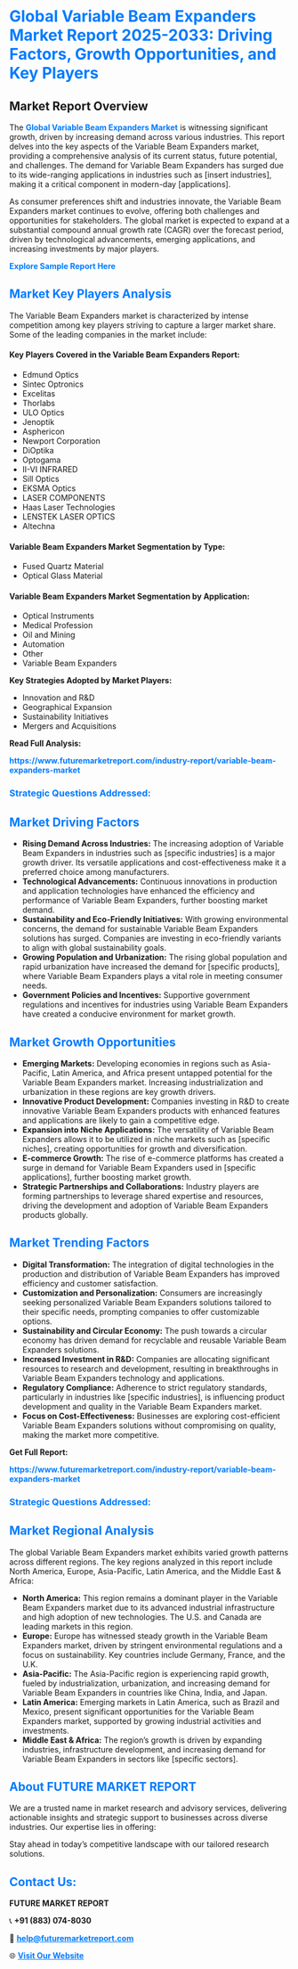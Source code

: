 <h1 style="color: #007BFF;">Global Variable Beam Expanders Market Report 2025-2033: Driving Factors, Growth Opportunities, and Key Players</h1>

<section id="overview">
<h2>Market Report Overview</h2>
<p>The <a href="https://www.futuremarketreport.com/industry-report/variable-beam-expanders-market" style="color: #007BFF; text-decoration: none;"><strong>Global Variable Beam Expanders Market</strong></a> is witnessing significant growth, driven by increasing demand across various industries. This report delves into the key aspects of the Variable Beam Expanders market, providing a comprehensive analysis of its current status, future potential, and challenges. The demand for Variable Beam Expanders has surged due to its wide-ranging applications in industries such as [insert industries], making it a critical component in modern-day [applications].</p>
<p>As consumer preferences shift and industries innovate, the Variable Beam Expanders market continues to evolve, offering both challenges and opportunities for stakeholders. The global market is expected to expand at a substantial compound annual growth rate (CAGR) over the forecast period, driven by technological advancements, emerging applications, and increasing investments by major players.</p>
</section>

<section id="overview">
<p><a href="https://www.futuremarketreport.com/request-sample/reportId=124789" style="color: #007BFF; text-decoration: none;"><strong>Explore Sample Report Here</strong></a></p>
</section>

<section id="key-players">
<h2 style="color: #007BFF;">Market Key Players Analysis</h2>
<p>The Variable Beam Expanders market is characterized by intense competition among key players striving to capture a larger market share. Some of the leading companies in the market include:</p>
<h4>Key Players Covered in the Variable Beam Expanders Report:</h4>
<ul><li>Edmund Optics</li><li>Sintec Optronics</li><li>Excelitas</li><li>Thorlabs</li><li>ULO Optics</li><li>Jenoptik</li><li>Asphericon</li><li>Newport Corporation</li><li>DiOptika</li><li>Optogama</li><li>II-VI INFRARED</li><li>Sill Optics</li><li>EKSMA Optics</li><li>LASER COMPONENTS</li><li>Haas Laser Technologies</li><li>LENSTEK LASER OPTICS</li><li>Altechna</li></ul>
<h4>Variable Beam Expanders Market Segmentation by Type:</h4>
<ul><li>Fused Quartz Material</li><li>Optical Glass Material</li></ul>

<h4>Variable Beam Expanders Market Segmentation by Application:</h4>
<ul><li>Optical Instruments</li><li>Medical Profession</li><li>Oil and Mining</li><li>Automation</li><li>Other</li><li>Variable Beam Expanders</li></ul>
<p><strong>Key Strategies Adopted by Market Players:</strong></p>
<ul>
<li>Innovation and R&D</li>
<li>Geographical Expansion</li>
<li>Sustainability Initiatives</li>
<li>Mergers and Acquisitions</li>
</ul>
</section>

<section>
<p><strong>Read Full Analysis: </strong></p><a href="https://www.futuremarketreport.com/industry-report/variable-beam-expanders-market" style="color: #007BFF; text-decoration: none;"><strong>https://www.futuremarketreport.com/industry-report/variable-beam-expanders-market</strong></a>
<h3 style="color: #007BFF;">Strategic Questions Addressed:</h3>
</section>

<section id="driving-factors">
<h2 style="color: #007BFF;">Market Driving Factors</h2>
<ul>
<li><strong>Rising Demand Across Industries:</strong> The increasing adoption of Variable Beam Expanders in industries such as [specific industries] is a major growth driver. Its versatile applications and cost-effectiveness make it a preferred choice among manufacturers.</li>
<li><strong>Technological Advancements:</strong> Continuous innovations in production and application technologies have enhanced the efficiency and performance of Variable Beam Expanders, further boosting market demand.</li>
<li><strong>Sustainability and Eco-Friendly Initiatives:</strong> With growing environmental concerns, the demand for sustainable Variable Beam Expanders solutions has surged. Companies are investing in eco-friendly variants to align with global sustainability goals.</li>
<li><strong>Growing Population and Urbanization:</strong> The rising global population and rapid urbanization have increased the demand for [specific products], where Variable Beam Expanders plays a vital role in meeting consumer needs.</li>
<li><strong>Government Policies and Incentives:</strong> Supportive government regulations and incentives for industries using Variable Beam Expanders have created a conducive environment for market growth.</li>
</ul>
</section>

<section id="growth-opportunities">
<h2 style="color: #007BFF;">Market Growth Opportunities</h2>
<ul>
<li><strong>Emerging Markets:</strong> Developing economies in regions such as Asia-Pacific, Latin America, and Africa present untapped potential for the Variable Beam Expanders market. Increasing industrialization and urbanization in these regions are key growth drivers.</li>
<li><strong>Innovative Product Development:</strong> Companies investing in R&D to create innovative Variable Beam Expanders products with enhanced features and applications are likely to gain a competitive edge.</li>
<li><strong>Expansion into Niche Applications:</strong> The versatility of Variable Beam Expanders allows it to be utilized in niche markets such as [specific niches], creating opportunities for growth and diversification.</li>
<li><strong>E-commerce Growth:</strong> The rise of e-commerce platforms has created a surge in demand for Variable Beam Expanders used in [specific applications], further boosting market growth.</li>
<li><strong>Strategic Partnerships and Collaborations:</strong> Industry players are forming partnerships to leverage shared expertise and resources, driving the development and adoption of Variable Beam Expanders products globally.</li>
</ul>
</section>

<section id="trending-factors">
<h2 style="color: #007BFF;">Market Trending Factors</h2>
<ul>
<li><strong>Digital Transformation:</strong> The integration of digital technologies in the production and distribution of Variable Beam Expanders has improved efficiency and customer satisfaction.</li>
<li><strong>Customization and Personalization:</strong> Consumers are increasingly seeking personalized Variable Beam Expanders solutions tailored to their specific needs, prompting companies to offer customizable options.</li>
<li><strong>Sustainability and Circular Economy:</strong> The push towards a circular economy has driven demand for recyclable and reusable Variable Beam Expanders solutions.</li>
<li><strong>Increased Investment in R&D:</strong> Companies are allocating significant resources to research and development, resulting in breakthroughs in Variable Beam Expanders technology and applications.</li>
<li><strong>Regulatory Compliance:</strong> Adherence to strict regulatory standards, particularly in industries like [specific industries], is influencing product development and quality in the Variable Beam Expanders market.</li>
<li><strong>Focus on Cost-Effectiveness:</strong> Businesses are exploring cost-efficient Variable Beam Expanders solutions without compromising on quality, making the market more competitive.</li>
</ul>
</section>

<section>
<p><strong>Get Full Report: </strong></p><a href="https://www.futuremarketreport.com/industry-report/variable-beam-expanders-market" style="color: #007BFF; text-decoration: none;"><strong>https://www.futuremarketreport.com/industry-report/variable-beam-expanders-market</strong></a>
<h3 style="color: #007BFF;">Strategic Questions Addressed:</h3>
</section>


<section id="regional-analysis">
<h2 style="color: #007BFF;">Market Regional Analysis</h2>
<p>The global Variable Beam Expanders market exhibits varied growth patterns across different regions. The key regions analyzed in this report include North America, Europe, Asia-Pacific, Latin America, and the Middle East & Africa:</p>
<ul>
<li><strong>North America:</strong> This region remains a dominant player in the Variable Beam Expanders market due to its advanced industrial infrastructure and high adoption of new technologies. The U.S. and Canada are leading markets in this region.</li>
<li><strong>Europe:</strong> Europe has witnessed steady growth in the Variable Beam Expanders market, driven by stringent environmental regulations and a focus on sustainability. Key countries include Germany, France, and the U.K.</li>
<li><strong>Asia-Pacific:</strong> The Asia-Pacific region is experiencing rapid growth, fueled by industrialization, urbanization, and increasing demand for Variable Beam Expanders in countries like China, India, and Japan.</li>
<li><strong>Latin America:</strong> Emerging markets in Latin America, such as Brazil and Mexico, present significant opportunities for the Variable Beam Expanders market, supported by growing industrial activities and investments.</li>
<li><strong>Middle East & Africa:</strong> The region’s growth is driven by expanding industries, infrastructure development, and increasing demand for Variable Beam Expanders in sectors like [specific sectors].</li>
</ul>
</section>

<footer>
<h2 style="color: #007BFF;">About FUTURE MARKET REPORT</h2>
<p>We are a trusted name in market research and advisory services, delivering actionable insights and strategic support to businesses across diverse industries. Our expertise lies in offering:</p>

<p>Stay ahead in today’s competitive landscape with our tailored research solutions.</p>

<h2 style="color: #007BFF;">Contact Us:</h2>
<p><strong>FUTURE MARKET REPORT</strong></p>
<p>📞 <strong>+91 (883) 074-8030</strong></p>
<p>📧 <strong><a href="mailto:help@futuremarketreport.com" style="color: #007BFF;">help@futuremarketreport.com</a></strong></p>
<p>🌐 <strong><a href="https://www.futuremarketreport.com/" style="color: #007BFF;">Visit Our Website</a></strong></p>
</footer>